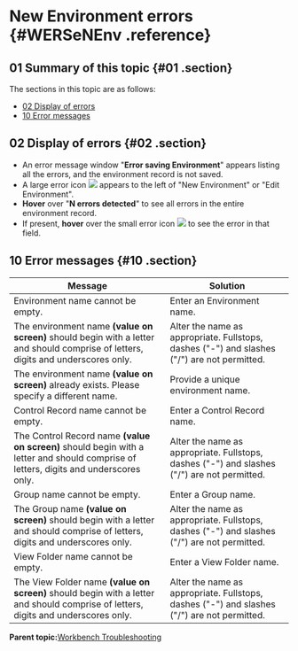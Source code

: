 # New Environment errors {#WERSeNEnv .reference}

## 01 Summary of this topic {#01 .section}

The sections in this topic are as follows:

-   [02 Display of errors](WERSeNEnv.md#02)
-   [10 Error messages](WERSeNEnv.md#10)

## 02 Display of errors {#02 .section}

-   An error message window "**Error saving Environment**" appears listing all the errors, and the environment record is not saved.
-   A large error icon ![](images/Icon_Error_Large_01.gif) appears to the left of "New Environment" or "Edit Environment".
-   **Hover** over "**N errors detected**" to see all errors in the entire environment record.
-   If present, **hover** over the small error icon ![](images/Icon_Error_Field_01.gif) to see the error in that field.

## 10 Error messages {#10 .section}

|Message|Solution|
|-------|--------|
|Environment name cannot be empty.|Enter an Environment name.|
|The environment name **\(value on screen\)** should begin with a letter and should comprise of letters, digits and underscores only.|Alter the name as appropriate. Fullstops, dashes \("-"\) and slashes \("/"\) are not permitted.|
|The environment name **\(value on screen\)** already exists. Please specify a different name.|Provide a unique environment name.|
|Control Record name cannot be empty.|Enter a Control Record name.|
|The Control Record name **\(value on screen\)** should begin with a letter and should comprise of letters, digits and underscores only.|Alter the name as appropriate. Fullstops, dashes \("-"\) and slashes \("/"\) are not permitted.|
|Group name cannot be empty.|Enter a Group name.|
|The Group name **\(value on screen\)** should begin with a letter and should comprise of letters, digits and underscores only.|Alter the name as appropriate. Fullstops, dashes \("-"\) and slashes \("/"\) are not permitted.|
|View Folder name cannot be empty.|Enter a View Folder name.|
|The View Folder name **\(value on screen\)** should begin with a letter and should comprise of letters, digits and underscores only.|Alter the name as appropriate. Fullstops, dashes \("-"\) and slashes \("/"\) are not permitted.|

**Parent topic:**[Workbench Troubleshooting](../html/AAR950WETr.md)


